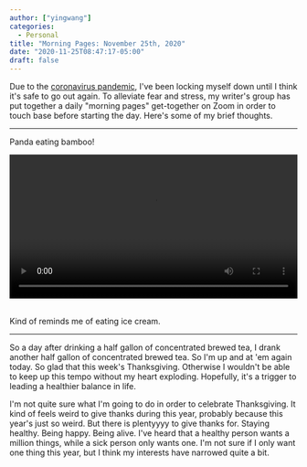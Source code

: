 ```yaml
---
author: ["yingwang"]
categories:
  - Personal
title: "Morning Pages: November 25th, 2020"
date: "2020-11-25T08:47:17-05:00"
draft: false
---
```


Due to the [coronavirus
pandemic](https://en.wikipedia.org/wiki/2019-20_coronavirus_pandemic), I've been
locking myself down until I think it's safe to go out again. To alleviate fear
and stress, my writer's group has put together a daily "morning pages"
get-together on Zoom in order to touch base before starting the day. Here's some
of my brief thoughts.

---

Panda eating bamboo!

<!-- https://stackoverflow.com/a/26276254 -->
<video style="width: 100%; width: -moz-available; width: -webkit-fill-available; width: fill-available; max-width: 100%;" controls>
    <source src="/video/posts/2020/11/25/morning_pages.mp4" type="video/mp4">
    Your browser does not support HTML5 video.
</video>
<br/>
<br/>

Kind of reminds me of eating ice cream.

---

So a day after drinking a half gallon of concentrated brewed tea, I drank
another half gallon of concentrated brewed tea. So I'm up and at 'em again
today. So glad that this week's Thanksgiving. Otherwise I wouldn't be able to
keep up this tempo without my heart exploding. Hopefully, it's a trigger to
leading a healthier balance in life.

I'm not quite sure what I'm going to do in order to celebrate Thanksgiving. It
kind of feels weird to give thanks during this year, probably because this
year's just so weird. But there is plentyyyy to give thanks for. Staying
healthy. Being happy. Being alive. I've heard that a healthy person wants a
million things, while a sick person only wants one. I'm not sure if I only want
one thing this year, but I think my interests have narrowed quite a bit.
